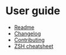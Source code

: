 # User guide

- [Readme](./README.md)
- [Changelog](./CHANGELOG.md)
- [Contributing](./CONTRIBUTING.md)
- [ZSH cheatsheet](./zsh-cheatsheet.md)
